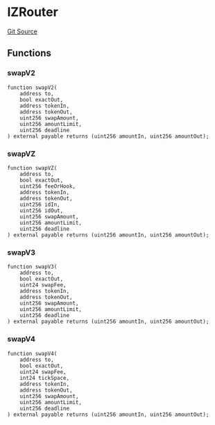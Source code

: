 # IZRouter
[Git Source](https://github.com/zammdefi/zRouter/blob/69617a4a7c4ee7b21900c469f2a65ec825391317/src/zQuoter.sol)


## Functions
### swapV2


```solidity
function swapV2(
    address to,
    bool exactOut,
    address tokenIn,
    address tokenOut,
    uint256 swapAmount,
    uint256 amountLimit,
    uint256 deadline
) external payable returns (uint256 amountIn, uint256 amountOut);
```

### swapVZ


```solidity
function swapVZ(
    address to,
    bool exactOut,
    uint256 feeOrHook,
    address tokenIn,
    address tokenOut,
    uint256 idIn,
    uint256 idOut,
    uint256 swapAmount,
    uint256 amountLimit,
    uint256 deadline
) external payable returns (uint256 amountIn, uint256 amountOut);
```

### swapV3


```solidity
function swapV3(
    address to,
    bool exactOut,
    uint24 swapFee,
    address tokenIn,
    address tokenOut,
    uint256 swapAmount,
    uint256 amountLimit,
    uint256 deadline
) external payable returns (uint256 amountIn, uint256 amountOut);
```

### swapV4


```solidity
function swapV4(
    address to,
    bool exactOut,
    uint24 swapFee,
    int24 tickSpace,
    address tokenIn,
    address tokenOut,
    uint256 swapAmount,
    uint256 amountLimit,
    uint256 deadline
) external payable returns (uint256 amountIn, uint256 amountOut);
```

